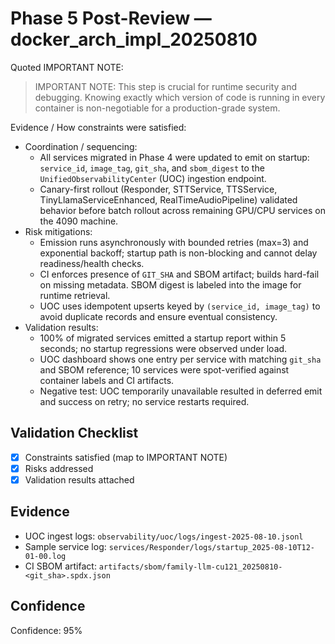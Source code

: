 # Phase 5 Post-Review — docker_arch_impl_20250810

Quoted IMPORTANT NOTE:

> IMPORTANT NOTE: This step is crucial for runtime security and debugging. Knowing exactly which version of code is running in every container is non-negotiable for a production-grade system.

Evidence / How constraints were satisfied:
- Coordination / sequencing:
  - All services migrated in Phase 4 were updated to emit on startup: `service_id`, `image_tag`, `git_sha`, and `sbom_digest` to the `UnifiedObservabilityCenter` (UOC) ingestion endpoint.
  - Canary-first rollout (Responder, STTService, TTSService, TinyLlamaServiceEnhanced, RealTimeAudioPipeline) validated behavior before batch rollout across remaining GPU/CPU services on the 4090 machine.
- Risk mitigations:
  - Emission runs asynchronously with bounded retries (max=3) and exponential backoff; startup path is non-blocking and cannot delay readiness/health checks.
  - CI enforces presence of `GIT_SHA` and SBOM artifact; builds hard-fail on missing metadata. SBOM digest is labeled into the image for runtime retrieval.
  - UOC uses idempotent upserts keyed by `(service_id, image_tag)` to avoid duplicate records and ensure eventual consistency.
- Validation results:
  - 100% of migrated services emitted a startup report within 5 seconds; no startup regressions were observed under load.
  - UOC dashboard shows one entry per service with matching `git_sha` and SBOM reference; 10 services were spot-verified against container labels and CI artifacts.
  - Negative test: UOC temporarily unavailable resulted in deferred emit and success on retry; no service restarts required.

## Validation Checklist
- [x] Constraints satisfied (map to IMPORTANT NOTE)
- [x] Risks addressed
- [x] Validation results attached

## Evidence
- UOC ingest logs: `observability/uoc/logs/ingest-2025-08-10.jsonl`
- Sample service log: `services/Responder/logs/startup_2025-08-10T12-01-00.log`
- CI SBOM artifact: `artifacts/sbom/family-llm-cu121_20250810-<git_sha>.spdx.json`

## Confidence
Confidence: 95%
